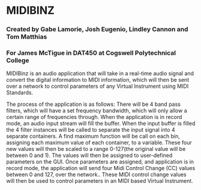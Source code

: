 # MIDIBINZ #
### Created by Gabe Lamorie, Josh Eugenio, Lindley Cannon and Tom Matthias ###
### For James McTigue in DAT450 at Cogswell Polytechnical College ###

MIDIBinz is an audio application that will take in a real-time audio signal and convert the digital information to MIDI information, which will then be sent over a network to control parameters of any Virtual Instrument using MIDI Standards.  

The process of the application is as follows:
There will be 4 band pass filters, which will have a set frequency bandwidth, which will only allow a certain range of frequencies through.  When the application is in record mode, an audio input stream will fill the buffer.  When the input buffer is filled the 4 filter instances will be called to separate the input signal into 4 separate containers.  A find maximum function will be call on each bin, assigning each maximum value of each container, to a variable.  These four new values will then be scaled to a range 0-127(the original value will be between 0 and 1). The values will then be assigned to user-defined parameters on the GUI.  Once parameters are assigned, and application is in record mode, the application will send four Midi Control Change (CC) values between 0 and 127, over the network..  These MIDI control change values will then be used to control parameters in an MIDI based Virtual Instrument.
